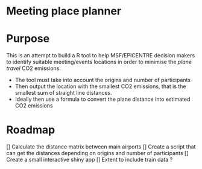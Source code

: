 # Meeting place planner 

# Purpose

This is an attempt to build a R tool to help MSF/EPICENTRE decision makers to identify suitable meeting/events locations in order to minimise the *plane travel* CO2 emissions.

- The tool must take into account the origins and number of participants
- Then output the location with the smallest CO2 emissions, that is the smallest sum of straight line distances.
- Ideally then use a formula to convert the plane distance into estimated CO2 emissions

# Roadmap

[] Calculate the distance matrix between main airports
[] Create a script that can get the distances depending on origins and number of participants
[] Create a small interactive shiny app 
[] Extent to include train data ?